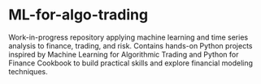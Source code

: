 # ML-for-algo-trading
Work-in-progress repository applying machine learning and time series analysis to finance, trading, and risk. Contains hands-on Python projects inspired by Machine Learning for Algorithmic Trading and Python for Finance Cookbook to build practical skills and explore financial modeling techniques.
